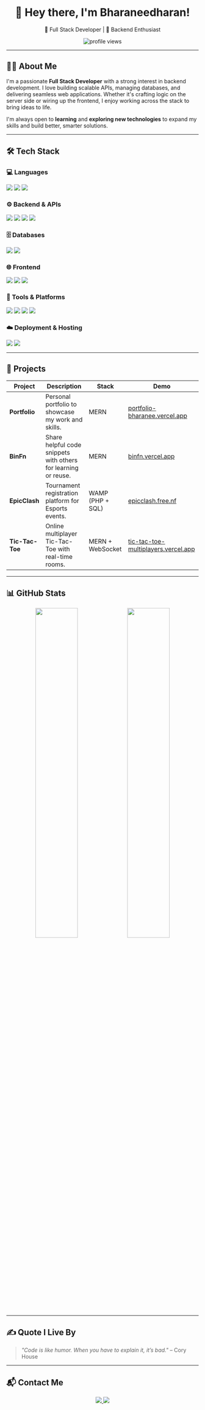 <h1 align="center">👋 Hey there, I'm Bharaneedharan!</h1>
<p align="center">
  🚀 Full Stack Developer | 🔧 Backend Enthusiast
</p>

<p align="center">
  <img src="https://komarev.com/ghpvc/?username=Bharaneedharan-K&color=brightgreen" alt="profile views" />
</p>

---

## 👨‍💻 About Me

I'm a passionate **Full Stack Developer** with a strong interest in backend development. I love building scalable APIs, managing databases, and delivering seamless web applications. Whether it's crafting logic on the server side or wiring up the frontend, I enjoy working across the stack to bring ideas to life.

I'm always open to **learning** and **exploring new technologies** to expand my skills and build better, smarter solutions.

---

## 🛠️ Tech Stack

### 💻 Languages
<p>
  <img src="https://img.shields.io/badge/Java-%23ED8B00?style=for-the-badge&logo=openjdk&logoColor=white" />
  <img src="https://img.shields.io/badge/C-%2300599C?style=for-the-badge&logo=c&logoColor=white" />
  <img src="https://img.shields.io/badge/JavaScript-%23F7DF1E?style=for-the-badge&logo=javascript&logoColor=black" />
</p>

### ⚙️ Backend & APIs
<p>
  <img src="https://img.shields.io/badge/Node.js-%23339933?style=for-the-badge&logo=node.js&logoColor=white" />
  <img src="https://img.shields.io/badge/Express.js-%23404D59?style=for-the-badge&logo=express&logoColor=white" />
  <img src="https://img.shields.io/badge/PHP-%23777BB4?style=for-the-badge&logo=php&logoColor=white" />
  <img src="https://img.shields.io/badge/Apache-%23D42029?style=for-the-badge&logo=apache&logoColor=white" />
</p>

### 🗄️ Databases
<p>
  <img src="https://img.shields.io/badge/MongoDB-%2347A248?style=for-the-badge&logo=mongodb&logoColor=white" />
  <img src="https://img.shields.io/badge/MySQL-%2300758F?style=for-the-badge&logo=mysql&logoColor=white" />
</p>

### 🌐 Frontend
<p>
  <img src="https://img.shields.io/badge/React-%2361DAFB?style=for-the-badge&logo=react&logoColor=black" />
  <img src="https://img.shields.io/badge/HTML5-%23E34F26?style=for-the-badge&logo=html5&logoColor=white" />
  <img src="https://img.shields.io/badge/CSS3-%231572B6?style=for-the-badge&logo=css3&logoColor=white" />
</p>

### 🧰 Tools & Platforms
<p>
  <img src="https://img.shields.io/badge/Git-%23F05032?style=for-the-badge&logo=git&logoColor=white" />
  <img src="https://img.shields.io/badge/Postman-%23FF6C37?style=for-the-badge&logo=postman&logoColor=white" />
  <img src="https://img.shields.io/badge/Figma-%23F24E1E?style=for-the-badge&logo=figma&logoColor=white" />
  <img src="https://img.shields.io/badge/Canva-%2300C4CC?style=for-the-badge&logo=canva&logoColor=white" />
</p>

### ☁️ Deployment & Hosting
<p>
  <img src="https://img.shields.io/badge/Vercel-%23000000?style=for-the-badge&logo=vercel&logoColor=white" />
  <img src="https://img.shields.io/badge/Render-%2346E3B7?style=for-the-badge&logo=render&logoColor=black" />
</p>

---

## 🚀 Projects

| Project | Description | Stack | Demo |
|--------|-------------|-------|------|
| **Portfolio** | Personal portfolio to showcase my work and skills. | MERN | [portfolio-bharanee.vercel.app](https://portfolio-bharanee.vercel.app/) |
| **BinFn** | Share helpful code snippets with others for learning or reuse. | MERN | [binfn.vercel.app](https://binfn.vercel.app/) |
| **EpicClash** | Tournament registration platform for Esports events. | WAMP (PHP + SQL) | [epicclash.free.nf](http://epicclash.free.nf/) |
| **Tic-Tac-Toe** | Online multiplayer Tic-Tac-Toe with real-time rooms. | MERN + WebSocket | [tic-tac-toe-multiplayers.vercel.app](https://tic-tac-toe-multiplayers.vercel.app/) |

---

## 📊 GitHub Stats

<p align="center">
  <img src="https://github-readme-stats.vercel.app/api?username=Bharaneedharan-K&show_icons=true&theme=github_dark&hide_border=true" width="47%" />
  <img src="https://github-readme-stats.vercel.app/api/top-langs/?username=Bharaneedharan-K&layout=compact&theme=github_dark&hide_border=true" width="47%" />
</p>

---

## ✍️ Quote I Live By

> *"Code is like humor. When you have to explain it, it’s bad."* – Cory House

---

## 📬 Contact Me

<p align="center">
  <a href="https://www.linkedin.com/in/bharaneedharan-k/" target="_blank">
    <img src="https://img.shields.io/badge/LinkedIn-%230077B5?style=for-the-badge&logo=linkedin&logoColor=white" />
  </a>
  <a href="mailto:bharaneedharan2004@gmail.com">
    <img src="https://img.shields.io/badge/Email-%23D14836?style=for-the-badge&logo=gmail&logoColor=white" />
  </a>
</p>
